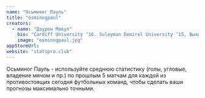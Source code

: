 ```yaml
---
name: "Осьминог Пауль"
title: "osminogpaul"
creators:
  - name: "Даурен Макул"
    bio: "Cardiff University ‘16. Suleyman Demirel University ‘15, Вычислительная Техника. Работал над Android приложениями “Асыл Арна”, Adbird, PIT."
    image: "osminogpaul.jpg"
appStoreUrl:
website: "statspro.club"
---
```


Осьминог Пауль - используйте среднюю статистику (голы, угловые, владение мячом и пр.) по прошлым 5 матчам для каждой из противостоящих сегодня футбольных команд, чтобы сделать ваши прогнозы максимально точными.
